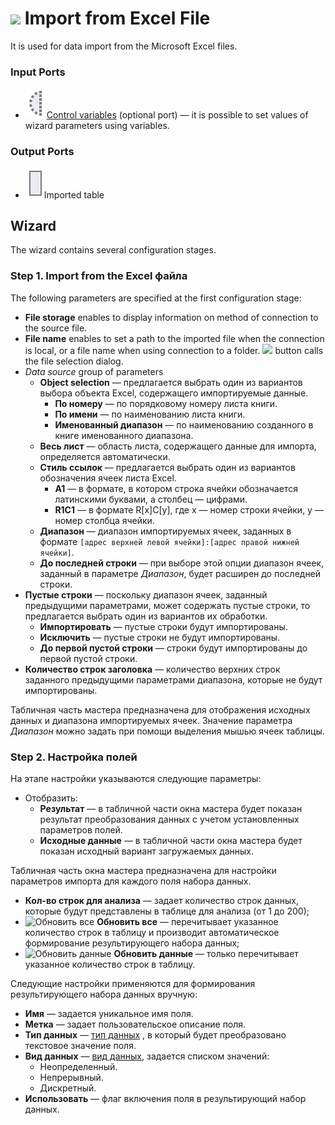 # ![ ](../../images/icons/data-sources/file-excel-import_default.svg) Import from Excel File

It is used for data import from the Microsoft Excel files.

### Input Ports

* ![ ](../../images/icons/app/node/ports/inputs-optional/variable_inactive.svg) [Control variables](../../scenario/variables/control-variables.md) (optional port) — it is possible to set values of wizard parameters using variables.

### Output Ports

* ![ ](../../images/icons/app/node/ports/inputs/table_inactive.svg)Imported table

## Wizard

The wizard contains several configuration stages.

### Step 1. Import from the Excel файла

The following parameters are specified at the first configuration stage:

* **File storage** enables to display information on method of connection to the source file.
* **File name** enables to set a path to the imported file when the connection is local, or a file name when using connection to a folder. ![ ](../../images/extjs-theme/form/open-trigger/open-trigger_default.svg) button calls the file selection dialog.
* *Data source* group of parameters
   * **Object selection** — предлагается выбрать один из вариантов выбора объекта Excel, содержащего импортируемые данные.
      * **По номеру** — по порядковому номеру листа книги.
      * **По имени** — по наименованию листа книги.
      * **Именованный диапазон** — по наименованию созданного в книге именованного диапазона.
   * **Весь лист** — область листа, содержащего данные для импорта, определяется автоматически.
   * **Стиль ссылок** — предлагается выбрать один из вариантов обозначения ячеек листа Excel.
      * **A1** — в формате, в котором строка ячейки обозначается латинскими буквами, а столбец — цифрами.
      * **R1C1** — в формате R[x]C[y], где x — номер строки ячейки, y — номер столбца ячейки.
   * **Диапазон** — диапазон импортируемых ячеек, заданных в формате `[адрес верхней левой ячейки]:[адрес правой нижней ячейки]`.
   * **До последней строки** — при выборе этой опции диапазон ячеек, заданный в параметре *Диапазон*, будет расширен до последней строки.
* **Пустые строки** — поскольку диапазон ячеек, заданный предыдущими параметрами, может содержать пустые строки, то предлагается выбрать один из вариантов их обработки.
   * **Импортировать** — пустые строки будут импортированы.
   * **Исключить** — пустые строки не будут импортированы.
   * **До первой пустой строки** — строки будут импортированы до первой пустой строки.
* **Количество строк заголовка** — количество верхних строк заданного предыдущими параметрами диапазона, которые не будут импортированы.

Табличная часть мастера предназначена для отображения исходных данных и диапазона импортируемых ячеек. Значение параметра *Диапазон* можно задать при помощи выделения мышью ячеек таблицы.

### Step 2. Настройка полей

На этапе настройки указываются следующие параметры:

* Отобразить:
   * **Результат** — в табличной части окна мастера будет показан результат преобразования данных с учетом установленных параметров полей.
   * **Исходные данные** — в табличной части окна мастера будет показан исходный вариант загружаемых данных.

Табличная часть окна мастера предназначена для настройки параметров импорта для каждого поля набора данных.

* **Кол-во строк для анализа** — задает количество строк данных, которые будут представлены в таблице для анализа (от 1 до 200);
* ![Обновить все](../../images/icons/toolbar-controls/refresh_default.svg) **Обновить все** — перечитывает указанное количество строк в таблицу и производит автоматическое формирование результирующего набора данных;
* ![Обновить данные](../../images/icons/toolbar-controls/refresh-data_default.svg) **Обновить данные** — только перечитывает указанное количество строк в таблицу.

Следующие настройки применяются для формирования результирующего набора данных вручную:

* **Имя** — задается уникальное имя поля.
* **Метка** — задает пользовательское описание поля.
* **Тип данных** — [тип данных](../../data/datatype.md) , в который будет преобразовано текстовое значение поля.
* **Вид данных** — [вид данных](../../data/datakind.md), задается списком значений:
   * Неопределенный.
   * Непрерывный.
   * Дискретный.
* **Использовать** — флаг включения поля в результирующий набор данных.
